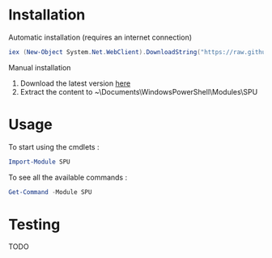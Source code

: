 # Installation

Automatic installation (requires an internet connection)

```PowerShell
iex (New-Object System.Net.WebClient).DownloadString("https://raw.github.com/maximebedard/SPU/master/install.ps1")
```

Manual installation

1. Download the latest version [here](https://github.com/maximebedard/SPU/archive/master.zip)
2. Extract the content to ~\Documents\WindowsPowerShell\Modules\SPU

# Usage

To start using the cmdlets :

```PowerShell
Import-Module SPU 
```

To see all the available commands :

```PowerShell
Get-Command -Module SPU
```

# Testing 

TODO
